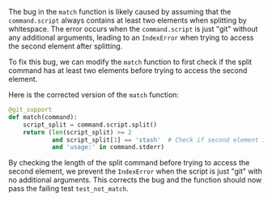 The bug in the `match` function is likely caused by assuming that the `command.script` always contains at least two elements when splitting by whitespace. The error occurs when the `command.script` is just "git" without any additional arguments, leading to an `IndexError` when trying to access the second element after splitting.

To fix this bug, we can modify the `match` function to first check if the split command has at least two elements before trying to access the second element.

Here is the corrected version of the `match` function:

```python
@git_support
def match(command):
    script_split = command.script.split()
    return (len(script_split) >= 2
            and script_split[1] == 'stash'  # Check if second element is 'stash'
            and 'usage:' in command.stderr)
```

By checking the length of the split command before trying to access the second element, we prevent the `IndexError` when the script is just "git" with no additional arguments. This corrects the bug and the function should now pass the failing test `test_not_match`.